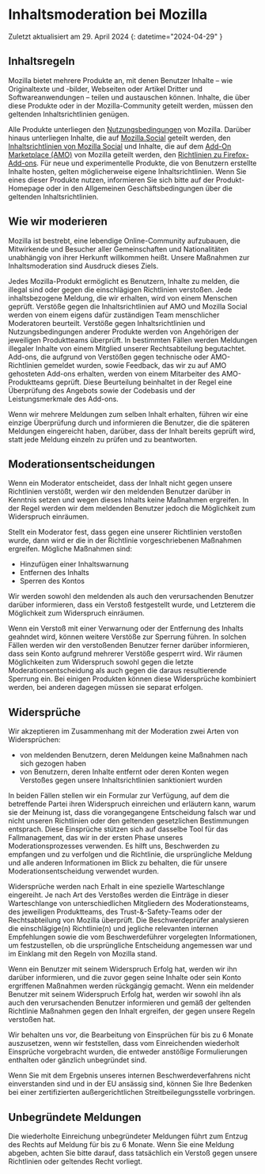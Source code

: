 # Inhaltsmoderation bei Mozilla

Zuletzt aktualisiert am 29. April 2024
{: datetime="2024-04-29" }

## Inhaltsregeln

Mozilla bietet mehrere Produkte an, mit denen Benutzer Inhalte – wie Originaltexte und -bilder, Webseiten oder Artikel Dritter und Softwareanwendungen – teilen und austauschen können. Inhalte, die über diese Produkte oder in der Mozilla-Community geteilt werden, müssen den geltenden Inhaltsrichtlinien genügen.

Alle Produkte unterliegen den [Nutzungsbedingungen](https://www.mozilla.org/about/legal/acceptable-use) von Mozilla. Darüber hinaus unterliegen Inhalte, die auf [Mozilla.Social](https://mozilla.social) geteilt werden, den [Inhaltsrichtlinien von Mozilla Social](https://www.mozilla.org/about/governance/policies/social-content-policies) und Inhalte, die auf dem [Add-On Marketplace (AMO)](https://addons.mozilla.org/firefox) von Mozilla geteilt werden, den [Richtlinien zu Firefox-Add-ons](https://extensionworkshop.com/documentation/publish/add-on-policies). Für neue und experimentelle Produkte, die von Benutzern erstellte Inhalte hosten, gelten möglicherweise eigene Inhaltsrichtlinien. Wenn Sie eines dieser Produkte nutzen, informieren Sie sich bitte auf der Produkt-Homepage oder in den Allgemeinen Geschäftsbedingungen über die geltenden Inhaltsrichtlinien.

## Wie wir moderieren

Mozilla ist bestrebt, eine lebendige Online-Community aufzubauen, die Mitwirkende und Besucher aller Gemeinschaften und Nationalitäten unabhängig von ihrer Herkunft willkommen heißt. Unsere Maßnahmen zur Inhaltsmoderation sind Ausdruck dieses Ziels.

Jedes Mozilla-Produkt ermöglicht es Benutzern, Inhalte zu melden, die illegal sind oder gegen die einschlägigen Richtlinien verstoßen. Jede inhaltsbezogene Meldung, die wir erhalten, wird von einem Menschen geprüft. Verstöße gegen die Inhaltsrichtlinien auf AMO und Mozilla Social werden von einem eigens dafür zuständigen Team menschlicher Moderatoren beurteilt. Verstöße gegen Inhaltsrichtlinien und Nutzungsbedingungen anderer Produkte werden von Angehörigen der jeweiligen Produktteams überprüft. In bestimmten Fällen werden Meldungen illegaler Inhalte von einem Mitglied unserer Rechtsabteilung begutachtet. Add-ons, die aufgrund von Verstößen gegen technische oder AMO-Richtlinien gemeldet wurden, sowie Feedback, das wir zu auf AMO gehosteten Add-ons erhalten, werden von einem Mitarbeiter des AMO-Produktteams geprüft. Diese Beurteilung beinhaltet in der Regel eine Überprüfung des Angebots sowie der Codebasis und der Leistungsmerkmale des Add-ons.

Wenn wir mehrere Meldungen zum selben Inhalt erhalten, führen wir eine einzige Überprüfung durch und informieren die Benutzer, die die späteren Meldungen eingereicht haben, darüber, dass der Inhalt bereits geprüft wird, statt jede Meldung einzeln zu prüfen und zu beantworten.

## Moderationsentscheidungen

Wenn ein Moderator entscheidet, dass der Inhalt nicht gegen unsere Richtlinien verstößt, werden wir den meldenden Benutzer darüber in Kenntnis setzen und wegen dieses Inhalts keine Maßnahmen ergreifen. In der Regel werden wir dem meldenden Benutzer jedoch die Möglichkeit zum Widerspruch einräumen.

Stellt ein Moderator fest, dass gegen eine unserer Richtlinien verstoßen wurde, dann wird er die in der Richtlinie vorgeschriebenen Maßnahmen ergreifen. Mögliche Maßnahmen sind:

* Hinzufügen einer Inhaltswarnung 
* Entfernen des Inhalts 
* Sperren des Kontos

Wir werden sowohl den meldenden als auch den verursachenden Benutzer darüber informieren, dass ein Verstoß festgestellt wurde, und Letzterem die Möglichkeit zum Widerspruch einräumen.

Wenn ein Verstoß mit einer Verwarnung oder der Entfernung des Inhalts geahndet wird, können weitere Verstöße zur Sperrung führen. In solchen Fällen werden wir den verstoßenden Benutzer ferner darüber informieren, dass sein Konto aufgrund mehrerer Verstöße gesperrt wird. Wir räumen Möglichkeiten zum Widerspruch sowohl gegen die letzte Moderationsentscheidung als auch gegen die daraus resultierende Sperrung ein. Bei einigen Produkten können diese Widersprüche kombiniert werden, bei anderen dagegen müssen sie separat erfolgen. 

## Widersprüche

Wir akzeptieren im Zusammenhang mit der Moderation zwei Arten von Widersprüchen:

* von meldenden Benutzern, deren Meldungen keine Maßnahmen nach sich gezogen haben 
* von Benutzern, deren Inhalte entfernt oder deren Konten wegen Verstoßes gegen unsere Inhaltsrichtlinien sanktioniert wurden

In beiden Fällen stellen wir ein Formular zur Verfügung, auf dem die betreffende Partei ihren Widerspruch einreichen und erläutern kann, warum sie der Meinung ist, dass die vorangegangene Entscheidung falsch war und nicht unseren Richtlinien oder den geltenden gesetzlichen Bestimmungen entsprach. Diese Einsprüche stützen sich auf dasselbe Tool für das Fallmanagement, das wir in der ersten Phase unseres Moderationsprozesses verwenden. Es hilft uns, Beschwerden zu empfangen und zu verfolgen und die Richtlinie, die ursprüngliche Meldung und alle anderen Informationen im Blick zu behalten, die für unsere Moderationsentscheidung verwendet wurden.

Widersprüche werden nach Erhalt in eine spezielle Warteschlange eingereiht. Je nach Art des Verstoßes werden die Einträge in dieser Warteschlange von unterschiedlichen Mitgliedern des Moderationsteams, des jeweiligen Produktteams, des Trust-&-Safety-Teams oder der Rechtsabteilung von Mozilla überprüft. Die Beschwerdeprüfer analysieren die einschlägige(n) Richtlinie(n) und jegliche relevanten internen Empfehlungen sowie die vom Beschwerdeführer vorgelegten Informationen, um festzustellen, ob die ursprüngliche Entscheidung angemessen war und im Einklang mit den Regeln von Mozilla stand.

Wenn ein Benutzer mit seinem Widerspruch Erfolg hat, werden wir ihn darüber informieren, und die zuvor gegen seine Inhalte oder sein Konto ergriffenen Maßnahmen werden rückgängig gemacht. Wenn ein meldender Benutzer mit seinem Widerspruch Erfolg hat, werden wir sowohl ihn als auch den verursachenden Benutzer informieren und gemäß der geltenden Richtlinie Maßnahmen gegen den Inhalt ergreifen, der gegen unsere Regeln verstoßen hat.

Wir behalten uns vor, die Bearbeitung von Einsprüchen für bis zu 6 Monate auszusetzen, wenn wir feststellen, dass vom Einreichenden wiederholt Einsprüche vorgebracht wurden, die entweder anstößige Formulierungen enthalten oder gänzlich unbegründet sind.

Wenn Sie mit dem Ergebnis unseres internen Beschwerdeverfahrens nicht einverstanden sind und in der EU ansässig sind, können Sie Ihre Bedenken bei einer zertifizierten außergerichtlichen Streitbeilegungsstelle vorbringen.

## Unbegründete Meldungen

Die wiederholte Einreichung unbegründeter Meldungen führt zum Entzug des Rechts auf Meldung für bis zu 6 Monate. Wenn Sie eine Meldung abgeben, achten Sie bitte darauf, dass tatsächlich ein Verstoß gegen unsere Richtlinien oder geltendes Recht vorliegt.
